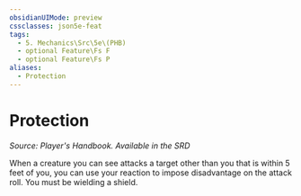 ```yaml
---
obsidianUIMode: preview
cssclasses: json5e-feat
tags:
  - 5. Mechanics\Src\5e\(PHB)
  - optional Feature\Fs F
  - optional Feature\Fs P
aliases:
  - Protection
---
```

# Protection
*Source: Player's Handbook. Available in the <span title='Systems Reference Document (5.1)'>SRD</span>*  

When a creature you can see attacks a target other than you that is within 5 feet of you, you can use your reaction to impose disadvantage on the attack roll. You must be wielding a shield.
